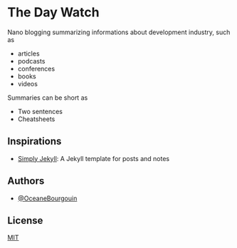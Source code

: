 
# The Day Watch

Nano blogging summarizing informations about development industry, such as
- articles
- podcasts
- conferences
- books
- videos

Summaries can be short as 
- Two sentences
- Cheatsheets

## Inspirations

* [Simply Jekyll](https://bmannconsulting.com/simply-jekyll/): A Jekyll template for posts and notes

## Authors

- [@OceaneBourgouin](https://github.com/OceaneBourgouin)

  
## License

[MIT](https://choosealicense.com/licenses/mit/)

  

